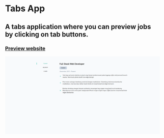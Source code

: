 # Tabs App
## A tabs application where you can preview jobs by clicking on tab buttons.
### [Preview website](https://milyazkamil.github.io/Tabs-App/) 
![](./src/assets/images/readme-image.png)